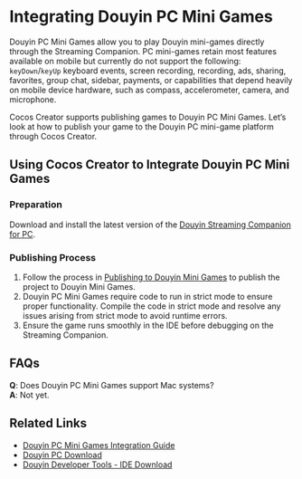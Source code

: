 # Integrating Douyin PC Mini Games

Douyin PC Mini Games allow you to play Douyin mini-games directly through the Streaming Companion. PC mini-games retain most features available on mobile but currently do not support the following: `keyDown`/`keyUp` keyboard events, screen recording, recording, ads, sharing, favorites, group chat, sidebar, payments, or capabilities that depend heavily on mobile device hardware, such as compass, accelerometer, camera, and microphone.

Cocos Creator supports publishing games to Douyin PC Mini Games. Let’s look at how to publish your game to the Douyin PC mini-game platform through Cocos Creator.

## Using Cocos Creator to Integrate Douyin PC Mini Games

### Preparation

Download and install the latest version of the [Douyin Streaming Companion for PC](https://streamingtool.douyin.com/).

### Publishing Process

1. Follow the process in [Publishing to Douyin Mini Games](./publish-bytedance-mini-game.md) to publish the project to Douyin Mini Games.
2. Douyin PC Mini Games require code to run in strict mode to ensure proper functionality. Compile the code in strict mode and resolve any issues arising from strict mode to avoid runtime errors.
3. Ensure the game runs smoothly in the IDE before debugging on the Streaming Companion.

## FAQs

**Q**: Does Douyin PC Mini Games support Mac systems?  
**A**: Not yet.

## Related Links

- [Douyin PC Mini Games Integration Guide](https://developer.open-douyin.com/docs/resource/zh-CN/mini-game/develop/guide/open-ability/pc-game/tutorial)
- [Douyin PC Download](https://streamingtool.douyin.com/)
- [Douyin Developer Tools - IDE Download](https://developer.open-douyin.com/docs/resource/zh-CN/mini-game/develop/developer-instrument/developer-instrument-update-and-download)
